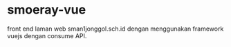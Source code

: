 # smoeray-vue
front end laman web sman1jonggol.sch.id dengan menggunakan framework vuejs dengan consume API.
